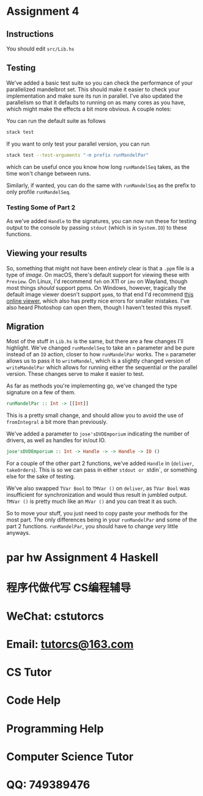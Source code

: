 # Assignment 4

## Instructions
You should edit `src/Lib.hs`

## Testing
We've added a basic test suite so you can check the performance of your
parallelized mandelbrot set. This should make it easier to check your
implementation and make sure its run in parallel. I've also updated the
parallelism so that it defaults to running on as many cores as you have,
which might make the effects a bit more obvious. A couple notes:

You can run the default suite as follows
```bash
stack test
```

If you want to only test your parallel version, you can run
```bash
stack test --test-arguments "-m prefix runMandelPar"
```
which can be useful once you know how long `runMandelSeq` takes,
as the time won't change between runs.

Similarly, if wanted, you can do the same with `runMandelSeq` as the prefix
to only profile `runMandelSeq`.

### Testing Some of Part 2
As we've added `Handle` to the signatures, you can now run these for testing
output to the console by passing `stdout` (which is in `System.IO`) to these functions.

## Viewing your results
So, something that might not have been *entirely* clear is that a `.ppm` file
is a type of *image*. On macOS, there's default support for viewing these
with `Preview`. On Linux, I'd recommend `feh` on X11 or `imv` on Wayland,
though most things *should* support ppms. On Windows, however,
tragically the default image viewer doesn't support `ppm`s, to that 
end I'd recommend [this online viewer](https://www.cs.rhodes.edu/welshc/COMP141_F16/ppmReader.html),
which also has pretty nice errors for smaller mistakes. I've also heard Photoshop can open them,
though I haven't tested this myself.

## Migration
Most of the stuff in `Lib.hs` is the same, but there are a few changes I'll highlight. We've
changed `runMandelSeq` to take an `n` parameter and be pure instead of an `IO` action, closer
to how `runMandelPar` works. The `n` parameter allows us to pass it to `writeMandel`, which is
a slightly changed version of `writeMandelPar` which allows for running either the sequential
or the parallel version. These changes serve to make it easier to test. 

As far as methods you're implementing go, we've changed the type signature on a few of them.
```hs
runMandelPar :: Int -> [[Int]]
```
This is a pretty small change, and should allow you to avoid the use of
`fromIntegral` a bit more than previously.

We've added a parameter to `jose'sDVDEmporium` indicating the number of drivers,
as well as handles for in/out IO.
```hs
jose'sDVDEmporium :: Int -> Handle -> -> Handle -> IO ()
```

For a couple of the other part 2 functions, we've added `Handle` in (`deliver`, `takeOrders`). This is
so we can pass in either `stdout or `stdin`, or something else for the sake of testing.

We've also swapped `TVar Bool` to `TMVar ()` on `deliver`, as `TVar Bool`
was insufficient for synchronization and would thus result in jumbled output. `TMVar ()`
is pretty much like an `MVar ()` and you can treat it as such.

So to move your stuff, you just need to copy paste your methods for the most part.
The only differences being in your `runMandelPar` and some of the part 2 functions.
`runMandelPar`, you should have to change *very* little anyways.
# par hw Assignment 4 Haskell

# 程序代做代写 CS编程辅导

# WeChat: cstutorcs

# Email: tutorcs@163.com

# CS Tutor

# Code Help

# Programming Help

# Computer Science Tutor

# QQ: 749389476
